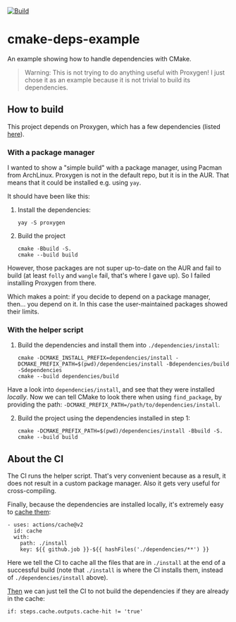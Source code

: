 [![Build](https://github.com/acarg/cmake-deps-example/actions/workflows/main.yml/badge.svg)](https://github.com/acarg/cmake-deps-example/actions/workflows/main.yml)

# cmake-deps-example
An example showing how to handle dependencies with CMake.

> Warning: This is not trying to do anything useful with Proxygen! I just
chose it as an example because it is not trivial to build its dependencies.

## How to build

This project depends on Proxygen, which has a few dependencies (listed
[here](dependencies/)).

### With a package manager

I wanted to show a "simple build" with a package manager, using Pacman
from ArchLinux. Proxygen is not in the default repo, but it is in the AUR.
That means that it could be installed e.g. using `yay`.

It should have been like this:

1. Install the dependencies:

    ```
    yay -S proxygen
    ```

2. Build the project

    ```
    cmake -Bbuild -S.
    cmake --build build
    ```

However, those packages are not super up-to-date on the AUR and fail to
build (at least `folly` and `wangle` fail, that's where I gave up). So
I failed installing Proxygen from there.

Which makes a point: if you decide to depend on a package manager, then...
you depend on it. In this case the user-maintained packages showed their
limits.

### With the helper script

1. Build the dependencies and install them into `./dependencies/install`:

    ```
    cmake -DCMAKE_INSTALL_PREFIX=dependencies/install -DCMAKE_PREFIX_PATH=$(pwd)/dependencies/install -Bdependencies/build -Sdependencies
    cmake --build dependencies/build
    ```

Have a look into `dependencies/install`, and see that they were installed
_locally_. Now we can tell CMake to look there when using `find_package`,
by providing the path: `-DCMAKE_PREFIX_PATH=/path/to/dependencies/install`.

2. Build the project using the dependencies installed in step 1:

    ```
    cmake -DCMAKE_PREFIX_PATH=$(pwd)/dependencies/install -Bbuild -S.
    cmake --build build
    ```

## About the CI

The CI runs the helper script. That's very convenient because as a result,
it does not result in a custom package manager. Also it gets very useful
for cross-compiling.

Finally, because the dependencies are installed locally, it's extremely
easy to [cache them](.github/workflows/main.yml#L24-L28):

```
- uses: actions/cache@v2
  id: cache
  with:
    path: ./install
    key: ${{ github.job }}-${{ hashFiles('./dependencies/**') }}
```

Here we tell the CI to cache all the files that are in `./install` at the
end of a successful build (note that `./install` is where the CI installs
them, instead of `./dependencies/install` above).

[Then](.github/workflows/main.yml#L30)
we can just tell the CI to not build the dependencies if they are
already in the cache:

```
if: steps.cache.outputs.cache-hit != 'true'
```
